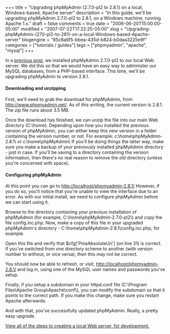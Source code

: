 +++
title = "Upgrading phpMyAdmin (2.7.0-pl2 to 2.8.1) on a local, Windows-based, Apache server"
description = "In this guide, we'll be upgrading phpMyAdmin 2.7.0-pl2 to 2.8.1, on a Windows machine, running Apache 1.x."
draft = false
comments = true
date = "2006-06-20T15:00:00-05:00"
modified = "2007-07-22T17:22:25-05:00"
slug = "Upgrading-phpMyAdmin-(270-pl2-to-281)-on-a-local-Windows-based-Apache-server"
blogengine = "85c8a6f5-bbea-435d-b824-b0daa3225e9f"
categories = ["tutorials / guides"]
tags = ["phpmyadmin", "apache", "mysql"]
+++

<p>
In a <a href="http://strivinglife.net/wordpress/?p=53">previous post</a>, we installed phpMyAdmin 2.7.0-pl2 to our local Web server. We did this so that we would have an easy way to administer our MySQL databases, from a PHP-based interface. This time, we&#39;ll be upgrading phpMyAdmin to version 2.8.1.
</p>
<!--more-->
<h4>Downloading and unzipping</h4>
<p>
First, we&#39;ll need to grab the download for phpMyAdmin, from <a href="http://www.phpmyadmin.net/">http://www.phpmyadmin.net/</a>. As of this writing, the current version is 2.8.1. The zip file runs about 3.5 MB.<!--adsense-->
</p>
<p>
Once the download has finished, we can unzip the file into our main Web directory (C:\home). Depending upon how you installed the previous version of phpMyAdmin, you can either keep this new version in a folder containing the version number, or not. For example: c:\home\phpMyAdmin-2.8.1\ or c:\home\phpMyAdmin\ If you&#39;ll be doing things the latter way, make sure you make a backup of your previously installed phpMyAdmin directory - just in case. If you&#39;ll be saving to a directory containing the version information, then there&#39;s no real reason to remove the old directory (unless you&#39;re concerned with space).
</p>
<h4>Configuring phpMyAdmin</h4>
<p>
At this point you can go to <a href="http://localhost/phpmyadmin-2.8.1/">http://localhost/phpmyadmin-2.8.1/</a> However, if you do so, you&#39;ll notice that you&#39;re unable to view the interface due to an error. As with our initial install, we need to configure phpMyAdmin before we can start using it.
</p>
<p>
Browse to the directory containing your previous installation of phpMyAdmin (for example, C:\home\phpMyAdmin-2.7.0-pl2\) and copy the file config.inc.php. Now, make a copy of this file in your upgraded phpMyAdmin&#39;s directory - C:\home\phpMyAdmin-2.8.1\config.inc.php, for example.
</p>
<p>
Open this file and verify that $cfg[&#39;PmaAbsoluteUri&#39;] (on line 31) is correct. If you&#39;ve switched from one directory scheme to another (with version number to without, or vice versa), then this may not be correct.
</p>
<p>
You should now be able to refresh, or visit, <a href="http://localhost/phpmyadmin-2.8.1/">http://localhost/phpmyadmin-2.8.1/</a> and log in, using one of the MySQL user names and passwords you&#39;ve setup.
</p>
<p>
Finally, if you setup a subdomain in your httpd.conf file (C:\Program Files\Apache Group\Apache\conf\), you can modify the subdomain so that it points to the correct path. If you make this change, make sure you restart Apache afterwards.
</p>
<p>
And with that, you&#39;ve successfully updated phpMyAdmin. Really, a pretty easy upgrade.
</p>
<p>
<a href="http://strivinglife.net/wordpress/a-local-apache-web-server-on-a-windows-xp-computer/">View all of the steps to creating a local Web server, for development.</a>
</p>

